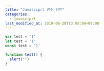 ```yaml
---
title: "Javasciprt 변수 선언"
categories: 
  - javasciprt
last_modified_at: 2019-06-28T13:00:00+09:00
---
```


``` javascript
var test = '1'
let test = '1'
const test = '1'

function test() {
  alert("")
}
```
